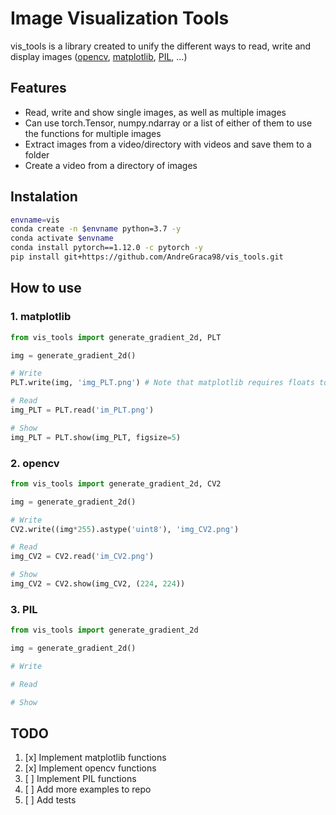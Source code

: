 # Image Visualization Tools

vis_tools is a library created to unify the different ways to read, write and display images ([opencv](https://github.com/opencv/opencv), [matplotlib](https://github.com/matplotlib/matplotlib), [PIL](https://github.com/python-pillow/Pillow), ...)

## Features

- Read, write and show single images, as well as multiple images
- Can use torch.Tensor, numpy.ndarray or a list of either of them to use the functions for multiple images
- Extract images from a video/directory with videos and save them to a folder
- Create a video from a directory of images

## Instalation

```bash
envname=vis
conda create -n $envname python=3.7 -y
conda activate $envname
conda install pytorch==1.12.0 -c pytorch -y
pip install git+https://github.com/AndreGraca98/vis_tools.git

```

## How to use

### 1. matplotlib

```python
from vis_tools import generate_gradient_2d, PLT

img = generate_gradient_2d()

# Write
PLT.write(img, 'img_PLT.png') # Note that matplotlib requires floats to be in range [0., 1.] 
```

```python
# Read
img_PLT = PLT.read('im_PLT.png')
```

```python
# Show
img_PLT = PLT.show(img_PLT, figsize=5)
```

### 2. opencv

```python
from vis_tools import generate_gradient_2d, CV2

img = generate_gradient_2d()

# Write
CV2.write((img*255).astype('uint8'), 'img_CV2.png')
```

```python
# Read
img_CV2 = CV2.read('im_CV2.png')
```

```python
# Show
img_CV2 = CV2.show(img_CV2, (224, 224)) 
```

### 3. PIL

```python
from vis_tools import generate_gradient_2d

img = generate_gradient_2d()

# Write
```

```python
# Read
```

```python
# Show
```

## TODO

  1. [x] Implement matplotlib functions
  1. [x] Implement opencv functions
  1. [ ] Implement PIL functions
  1. [ ] Add more examples to repo
  1. [ ] Add tests
